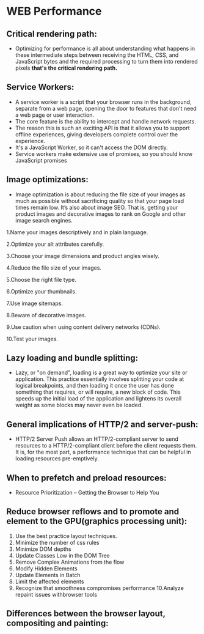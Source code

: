 # WEB Performance
## Critical rendering path:
* Optimizing for performance is all about understanding what happens in these intermediate steps between receiving the HTML, CSS, and JavaScript bytes and the required processing to turn them into rendered pixels **that's the critical rendering path.**
## Service Workers:
* A service worker is a script that your browser runs in the background, separate from a web page, opening the door to features that don't need a web page or user interaction. 
* The core feature is the ability to intercept and handle network requests.
* The reason this is such an exciting API is that it allows you to support offline experiences, giving developers complete control over the experience.
* It's a JavaScript Worker, so it can't access the DOM directly.
* Service workers make extensive use of promises, so you should know JavaScript promises
## Image optimizations:
* Image optimization is about reducing the file size of your images as much as possible without sacrificing quality so that your page load times remain low. It’s also about image SEO. That is, getting your product images and decorative images to rank on Google and other image search engines.

1.Name your images descriptively and in plain language.

2.Optimize your alt attributes carefully.

3.Choose your image dimensions and product angles wisely.

4.Reduce the file size of your images.

5.Choose the right file type.

6.Optimize your thumbnails.

7.Use image sitemaps.

8.Beware of decorative images.

9.Use caution when using content delivery networks (CDNs).

10.Test your images.

## Lazy loading and bundle splitting:
* Lazy, or "on demand", loading is a great way to optimize your site or application. This practice essentially involves splitting your code at logical breakpoints, and then loading it once the user has done something that requires, or will require, a new block of code. This speeds up the initial load of the application and lightens its overall weight as some blocks may never even be loaded.
## General implications of HTTP/2 and server-push:
* HTTP/2 Server Push allows an HTTP/2-compliant server to send resources to a HTTP/2-compliant client before the client requests them. It is, for the most part, a performance technique that can be helpful in loading resources pre-emptively.
## When to prefetch and preload resources:
* Resource Prioritization – Getting the Browser to Help You
## Reduce browser reflows and to promote and element to the GPU(graphics processing unit):
1. Use the best practice layout techniques.
2. Minimize the number of css rules
3. Minimize DOM depths
4. Update Classes Low in the DOM Tree
5. Remove Complex Animations from the flow
6. Modify Hidden Elements
7. Update Elements in Batch
8. Limit the affected elements
9. Recognize that smoothness compromises performance
10.Analyze repaint issues withbrowser tools

## Differences between the browser layout, compositing and painting:
